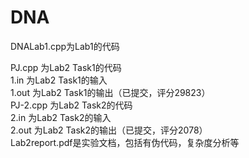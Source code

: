 # DNA

DNALab1.cpp为Lab1的代码

PJ.cpp 为Lab2 Task1的代码  
1.in 为Lab2 Task1的输入  
1.out 为Lab2 Task1的输出（已提交，评分29823）  
PJ-2.cpp 为Lab2 Task2的代码  
2.in 为Lab2 Task2的输入  
2.out 为Lab2 Task2的输出（已提交，评分2078）  
Lab2report.pdf是实验文档，包括有伪代码，复杂度分析等
